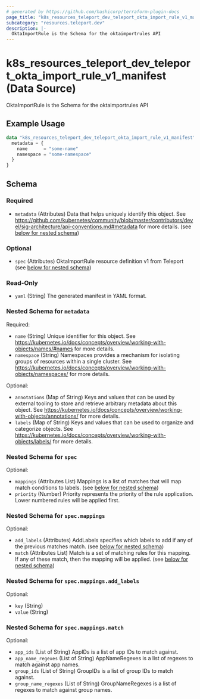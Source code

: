 ```yaml
---
# generated by https://github.com/hashicorp/terraform-plugin-docs
page_title: "k8s_resources_teleport_dev_teleport_okta_import_rule_v1_manifest Data Source - terraform-provider-k8s"
subcategory: "resources.teleport.dev"
description: |-
  OktaImportRule is the Schema for the oktaimportrules API
---
```


# k8s_resources_teleport_dev_teleport_okta_import_rule_v1_manifest (Data Source)

OktaImportRule is the Schema for the oktaimportrules API

## Example Usage

```terraform
data "k8s_resources_teleport_dev_teleport_okta_import_rule_v1_manifest" "example" {
  metadata = {
    name      = "some-name"
    namespace = "some-namespace"
  }
}
```

<!-- schema generated by tfplugindocs -->
## Schema

### Required

- `metadata` (Attributes) Data that helps uniquely identify this object. See https://github.com/kubernetes/community/blob/master/contributors/devel/sig-architecture/api-conventions.md#metadata for more details. (see [below for nested schema](#nestedatt--metadata))

### Optional

- `spec` (Attributes) OktaImportRule resource definition v1 from Teleport (see [below for nested schema](#nestedatt--spec))

### Read-Only

- `yaml` (String) The generated manifest in YAML format.

<a id="nestedatt--metadata"></a>
### Nested Schema for `metadata`

Required:

- `name` (String) Unique identifier for this object. See https://kubernetes.io/docs/concepts/overview/working-with-objects/names/#names for more details.
- `namespace` (String) Namespaces provides a mechanism for isolating groups of resources within a single cluster. See https://kubernetes.io/docs/concepts/overview/working-with-objects/namespaces/ for more details.

Optional:

- `annotations` (Map of String) Keys and values that can be used by external tooling to store and retrieve arbitrary metadata about this object. See https://kubernetes.io/docs/concepts/overview/working-with-objects/annotations/ for more details.
- `labels` (Map of String) Keys and values that can be used to organize and categorize objects. See https://kubernetes.io/docs/concepts/overview/working-with-objects/labels/ for more details.


<a id="nestedatt--spec"></a>
### Nested Schema for `spec`

Optional:

- `mappings` (Attributes List) Mappings is a list of matches that will map match conditions to labels. (see [below for nested schema](#nestedatt--spec--mappings))
- `priority` (Number) Priority represents the priority of the rule application. Lower numbered rules will be applied first.

<a id="nestedatt--spec--mappings"></a>
### Nested Schema for `spec.mappings`

Optional:

- `add_labels` (Attributes) AddLabels specifies which labels to add if any of the previous matches match. (see [below for nested schema](#nestedatt--spec--mappings--add_labels))
- `match` (Attributes List) Match is a set of matching rules for this mapping. If any of these match, then the mapping will be applied. (see [below for nested schema](#nestedatt--spec--mappings--match))

<a id="nestedatt--spec--mappings--add_labels"></a>
### Nested Schema for `spec.mappings.add_labels`

Optional:

- `key` (String)
- `value` (String)


<a id="nestedatt--spec--mappings--match"></a>
### Nested Schema for `spec.mappings.match`

Optional:

- `app_ids` (List of String) AppIDs is a list of app IDs to match against.
- `app_name_regexes` (List of String) AppNameRegexes is a list of regexes to match against app names.
- `group_ids` (List of String) GroupIDs is a list of group IDs to match against.
- `group_name_regexes` (List of String) GroupNameRegexes is a list of regexes to match against group names.
